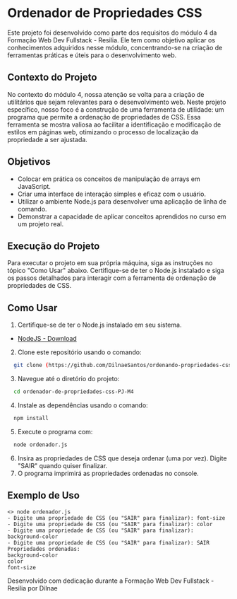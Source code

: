 # Ordenador de Propriedades CSS

Este projeto foi desenvolvido como parte dos requisitos do módulo 4 da Formação Web Dev Fullstack - Resilia. Ele tem como objetivo aplicar os conhecimentos adquiridos nesse módulo, concentrando-se na criação de ferramentas práticas e úteis para o desenvolvimento web.

## Contexto do Projeto

No contexto do módulo 4, nossa atenção se volta para a criação de utilitários que sejam relevantes para o desenvolvimento web. Neste projeto específico, nosso foco é a construção de uma ferramenta de utilidade: um programa que permite a ordenação de propriedades de CSS. Essa ferramenta se mostra valiosa ao facilitar a identificação e modificação de estilos em páginas web, otimizando o processo de localização da propriedade a ser ajustada.

## Objetivos

- Colocar em prática os conceitos de manipulação de arrays em JavaScript.
- Criar uma interface de interação simples e eficaz com o usuário.
- Utilizar o ambiente Node.js para desenvolver uma aplicação de linha de comando.
- Demonstrar a capacidade de aplicar conceitos aprendidos no curso em um projeto real.

## Execução do Projeto

Para executar o projeto em sua própria máquina, siga as instruções no tópico "Como Usar" abaixo. Certifique-se de ter o Node.js instalado e siga os passos detalhados para interagir com a ferramenta de ordenação de propriedades de CSS.

## Como Usar

1. Certifique-se de ter o Node.js instalado em seu sistema.
- [NodeJS - Download](https://nodejs.org/pt-br/download)
   
2. Clone este repositório usando o comando:
```bash
  git clone (https://github.com/DilnaeSantos/ordenando-propriedades-css-PJ-M4.git)
 ```
3. Navegue até o diretório do projeto:
```bash
  cd ordenador-de-propriedades-css-PJ-M4
```

4. Instale as dependências usando o comando:
```bash
  npm install
```
5. Execute o programa com:
```bash
  node ordenador.js
```
6. Insira as propriedades de CSS que deseja ordenar (uma por vez). Digite "SAIR" quando quiser finalizar.
7. O programa imprimirá as propriedades ordenadas no console.


## Exemplo de Uso

```
<> node ordenador.js
- Digite uma propriedade de CSS (ou "SAIR" para finalizar): font-size
- Digite uma propriedade de CSS (ou "SAIR" para finalizar): color
- Digite uma propriedade de CSS (ou "SAIR" para finalizar): background-color
- Digite uma propriedade de CSS (ou "SAIR" para finalizar): SAIR
Propriedades ordenadas:
background-color
color
font-size
```

Desenvolvido com dedicação durante a Formação Web Dev Fullstack - Resilia por Dilnae

